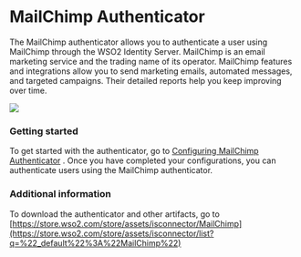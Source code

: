 # MailChimp Authenticator

The MailChimp authenticator allows you to authenticate a user using
MailChimp through the WSO2 Identity Server. MailChimp is an email
marketing service and the trading name of its operator.
MailChimp features and integrations allow you to send marketing emails,
automated messages, and targeted campaigns. Their detailed reports help
you keep improving over time.

![](attachments/49092742/76746257.png)   

### Getting started

To get started with the authenticator, go to [Configuring MailChimp
Authenticator](https://docs.wso2.com/display/ISCONNECTORS/Configuring+MailChimp+Authenticator)
. Once you have completed your configurations, you can authenticate
users using the MailChimp authenticator.

### Additional information

To download the authenticator and other artifacts, go to
[https://store.wso2.com/store/assets/isconnector/MailChimp](https://store.wso2.com/store/assets/isconnector/list?q=%22_default%22%3A%22MailChimp%22)
